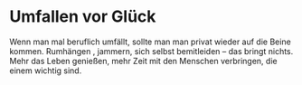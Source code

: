 ﻿---
layout: post
category: private gedanken
image: /assets/img/gutfesthalten.jpg
---
# Umfallen vor Glück  

Wenn man mal beruflich umfällt, sollte man man privat wieder auf die Beine kommen. 
Rumhängen , jammern, sich selbst bemitleiden – das bringt nichts.
Mehr das Leben genießen, mehr Zeit mit den Menschen verbringen, die einem wichtig sind.

